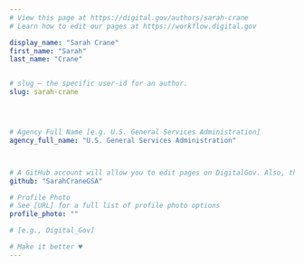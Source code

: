 ```yaml
---
# View this page at https://digital.gov/authors/sarah-crane
# Learn how to edit our pages at https://workflow.digital.gov

display_name: "Sarah Crane"
first_name: "Sarah"
last_name: "Crane"


# slug — the specific user-id for an author.
slug: sarah-crane




# Agency Full Name [e.g. U.S. General Services Administration]
agency_full_name: "U.S. General Services Administration"



# A GitHub account will allow you to edit pages on DigitalGov. Also, the image used in your GitHub account can be used to populate your digital.gov profile photo. Learn more about getting a Github account at [URL]
github: "SarahCraneGSA"

# Profile Photo
# See [URL] for a full list of profile photo options
profile_photo: ""

# [e.g., Digital_Gov]

# Make it better ♥
---
```

